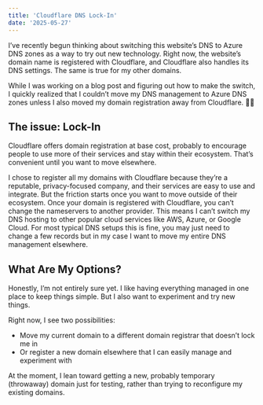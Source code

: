 ```yaml
---
title: 'Cloudflare DNS Lock-In'
date: '2025-05-27'
---
```


I’ve recently begun thinking about switching this website’s DNS to Azure DNS zones as a way to try out new technology. Right now, the website’s domain name is registered with Cloudflare, and Cloudflare also handles its DNS settings. The same is true for my other domains.

While I was working on a blog post and figuring out how to make the switch, I quickly realized that I couldn’t move my DNS management to Azure DNS zones unless I also moved my domain registration away from Cloudflare. 😵‍💫

## The issue: Lock-In

Cloudflare offers domain registration at base cost, probably to encourage people to use more of their services and stay within their ecosystem. That’s convenient until you want to move elsewhere.

I chose to register all my domains with Cloudflare because they’re a reputable, privacy-focused company, and their services are easy to use and integrate. But the friction starts once you want to move outside of their ecosystem. Once your domain is registered with Cloudflare, you can’t change the nameservers to another provider. This means I can’t switch my DNS hosting to other popular cloud services like AWS, Azure, or Google Cloud. For most typical DNS setups this is fine, you may just need to change a few records but in my case I want to move my entire DNS management elsewhere.

## What Are My Options?

Honestly, I’m not entirely sure yet. I like having everything managed in one place to keep things simple. But I also want to experiment and try new things.  

Right now, I see two possibilities:  

- Move my current domain to a different domain registrar that doesn’t lock me in  
- Or register a new domain elsewhere that I can easily manage and experiment with  

At the moment, I lean toward getting a new, probably temporary (throwaway) domain just for testing, rather than trying to reconfigure my existing domains.
